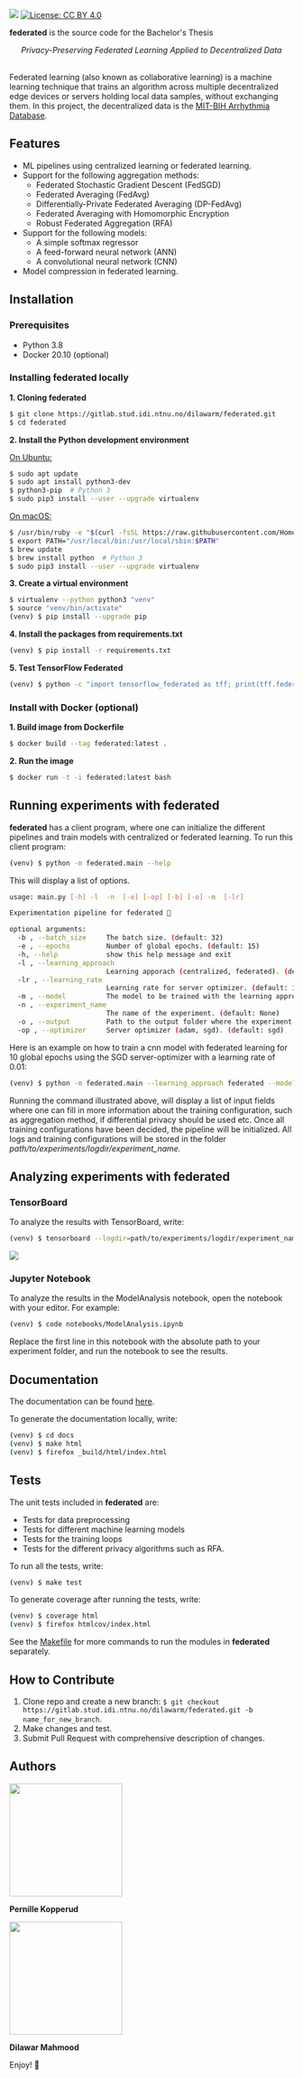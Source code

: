 ![](assets/federated.png)
[![License: CC BY 4.0](https://img.shields.io/badge/License-CC%20BY%204.0-lightgrey.svg)](https://creativecommons.org/licenses/by/4.0/)

__federated__ is the source code for the Bachelor's Thesis
<center><i>Privacy-Preserving Federated Learning Applied to Decentralized Data</i></center>
<br>

Federated learning (also known as collaborative learning) is a machine learning technique that trains an algorithm across multiple decentralized edge devices or servers holding local data samples, without exchanging them. In this project, the decentralized data is the [MIT-BIH Arrhythmia Database](https://www.physionet.org/content/mitdb/1.0.0/).

## Features
* ML pipelines using centralized learning or federated learning.
* Support for the following aggregation methods:
  * Federated Stochastic Gradient Descent (FedSGD)
  * Federated Averaging (FedAvg)
  * Differentially-Private Federated Averaging (DP-FedAvg)
  * Federated Averaging with Homomorphic Encryption
  * Robust Federated Aggregation (RFA)
* Support for the following models:
  * A simple softmax regressor
  * A feed-forward neural network (ANN)
  * A convolutional neural network (CNN)
* Model compression in federated learning.

## Installation
### Prerequisites
* Python 3.8
* Docker 20.10 (optional)

### Installing federated locally

__1. Cloning federated__

```bash
$ git clone https://gitlab.stud.idi.ntnu.no/dilawarm/federated.git
$ cd federated
```

__2. Install the Python development environment__

<u>On Ubuntu:</u>
```bash
$ sudo apt update
$ sudo apt install python3-dev 
$ python3-pip  # Python 3
$ sudo pip3 install --user --upgrade virtualenv
```

<u>On macOS:</u>
```bash
$ /usr/bin/ruby -e "$(curl -fsSL https://raw.githubusercontent.com/Homebrew/install/master/install)"
$ export PATH="/usr/local/bin:/usr/local/sbin:$PATH"
$ brew update
$ brew install python  # Python 3
$ sudo pip3 install --user --upgrade virtualenv
```

__3. Create a virtual environment__

```bash
$ virtualenv --python python3 "venv"
$ source "venv/bin/activate"
(venv) $ pip install --upgrade pip
```

__4. Install the packages from requirements.txt__

```bash
(venv) $ pip install -r requirements.txt
```

__5. Test TensorFlow Federated__

```bash
(venv) $ python -c "import tensorflow_federated as tff; print(tff.federated_computation(lambda: 'Hello World')())"
```

### Install with Docker (optional)

__1. Build image from Dockerfile__

```bash
$ docker build --tag federated:latest .
```

__2. Run the image__

```bash
$ docker run -t -i federated:latest bash
```

## Running experiments with federated
**federated** has a client program, where one can initialize the different pipelines and train models with centralized or federated learning. To run this client program:

```bash
(venv) $ python -m federated.main --help
```
This will display a list of options. 

```bash
usage: main.py [-h] -l  -n  [-e] [-op] [-b] [-o] -m  [-lr]

Experimentation pipeline for federated 🚀

optional arguments:
  -b , --batch_size     The batch size. (default: 32)
  -e , --epochs         Number of global epochs. (default: 15)
  -h, --help            show this help message and exit
  -l , --learning_approach 
                        Learning apporach (centralized, federated). (default: None)
  -lr , --learning_rate 
                        Learning rate for server optimizer. (default: 1.0)
  -m , --model          The model to be trained with the learning approach (ann, softmax_regression, cnn). (default: None)
  -n , --experiment_name 
                        The name of the experiment. (default: None)
  -o , --output         Path to the output folder where the experiment is going to be saved. (default: history)
  -op , --optimizer     Server optimizer (adam, sgd). (default: sgd)
```

Here is an example on how to train a cnn model with federated learning for 10 global epochs using the SGD server-optimizer with a learning rate of 0.01:

```bash
(venv) $ python -m federated.main --learning_approach federated --model cnn --epochs 10 --optimizer sgd --learning_rate 0.01 --experiment_name experiment_name --output path/to/experiments
```

Running the command illustrated above, will display a list of input fields where one can fill in more information about the training configuration, such as aggregation method, if differential privacy should be used etc. Once all training configurations have been decided, the pipeline will be initialized. All logs and training configurations will be stored in the folder *path/to/experiments/logdir/experiment_name.* 

## Analyzing experiments with federated
### TensorBoard

To analyze the results with TensorBoard, write:

```bash
(venv) $ tensorboard --logdir=path/to/experiments/logdir/experiment_name --port=6060
```

![](assets/tensorboard.png)

### Jupyter Notebook

To analyze the results in the ModelAnalysis notebook, open the notebook with your editor. For example:

```bash
(venv) $ code notebooks/ModelAnalysis.ipynb
```

Replace the first line in this notebook with the absolute path to your experiment folder, and run the notebook to see the results.

## Documentation

The documentation can be found [here](https://federated-docs.firebaseapp.com/). 

To generate the documentation locally, write:

```bash
(venv) $ cd docs
(venv) $ make html
(venv) $ firefox _build/html/index.html
```

## Tests

The unit tests included in **federated** are:
* Tests for data preprocessing
* Tests for different machine learning models
* Tests for the training loops 
* Tests for the different privacy algorithms such as RFA. 

To run all the tests, write:

```bash
(venv) $ make test
```

To generate coverage after running the tests, write:

```bash
(venv) $ coverage html
(venv) $ firefox htmlcov/index.html
```

See the [Makefile](Makefile) for more commands to run the modules in **federated** separately.

## How to Contribute

1. Clone repo and create a new branch: `$ git checkout https://gitlab.stud.idi.ntnu.no/dilawarm/federated.git -b name_for_new_branch`.
2. Make changes and test.
3. Submit Pull Request with comprehensive description of changes.

## Authors

<img src="assets/pernille.jpeg" width="200">

**Pernille Kopperud**

<img src="assets/dilawar.png" width="200">

**Dilawar Mahmood**

Enjoy! :slightly_smiling_face: